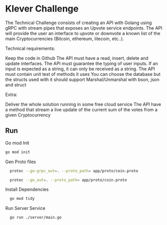 
# Klever Challenge

The Technical Challenge consists of creating an API with Golang using
gRPC with stream pipes that exposes an Upvote service endpoints.
  The API will provide the user an interface to upvote or downvote a
 known list of the main Cryptocurrencies (Bitcoin, ethereum, litecoin, etc..).

 Technical requirements:

 Keep the code in Github
 The API must have a read, insert, delete and update interfaces.
 The API must guarantee the typing of user inputs. If an input is expected as a string, it can only be received as a string.
 The API must contain unit test of methods it uses
 You can choose the database but the structs used with it should support Marshal/Unmarshal with bson, json and struct

 Extra:

 Deliver the whole solution running in some free cloud service
 The API have a method that stream a live update of the current sum of the votes from a given Cryptocurrency

## Run 


Go mod Init

```bash
go mod init
```

Gen Proto files

```bash
  protoc --go-grpc_out=. --proto_path= app/proto/coin.proto
```

```bash
  protoc --go_out=. --proto_path= app/proto/coin.proto
```

Install Dependencies

```bash
  go mod tidy
```

Run Server Service

```bash
  go run ./server/main.go
```


